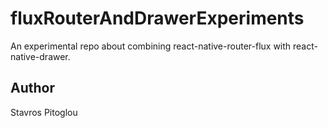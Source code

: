 # fluxRouterAndDrawerExperiments

An experimental repo about combining react-native-router-flux with react-native-drawer.

## Author
Stavros Pitoglou
